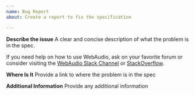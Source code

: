 ```yaml
---
name: Bug Report
about: Create a report to fix the specification

---
```


**Describe the issue**
A clear and concise description of what the problem is in the spec.

If you need help on how to use WebAudio, ask on your favorite forum or consider visiting
the [WebAudio Slack Channel](https://web-audio.slack.com/) or
[StackOverflow](https://stackoverflow.com/).

**Where Is It**
Provide a link to where the problem is in the spec

**Additional Information**
Provide any additional information
